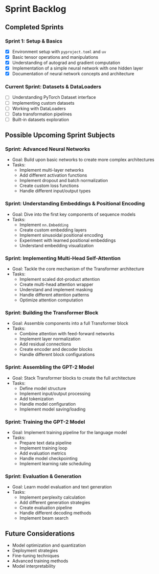# Sprint Backlog

## Completed Sprints

### Sprint 1: Setup & Basics

- [x] Environment setup with `pyproject.toml` and `uv`
- [x] Basic tensor operations and manipulations
- [x] Understanding of autograd and gradient computation
- [x] Implementation of a simple neural network with one hidden layer
- [x] Documentation of neural network concepts and architecture

### Current Sprint: Datasets & DataLoaders

- [ ] Understanding PyTorch Dataset interface
- [ ] Implementing custom datasets
- [ ] Working with DataLoaders
- [ ] Data transformation pipelines
- [ ] Built-in datasets exploration

## Possible Upcoming Sprint Subjects

### Sprint: Advanced Neural Networks

- Goal: Build upon basic networks to create more complex architectures
- Tasks:
  - Implement multi-layer networks
  - Add different activation functions
  - Implement dropout and batch normalization
  - Create custom loss functions
  - Handle different input/output types

### Sprint: Understanding Embeddings & Positional Encoding

- Goal: Dive into the first key components of sequence models
- Tasks:
  - Implement `nn.Embedding`
  - Create custom embedding layers
  - Implement sinusoidal positional encoding
  - Experiment with learned positional embeddings
  - Understand embedding visualization

### Sprint: Implementing Multi-Head Self-Attention

- Goal: Tackle the core mechanism of the Transformer architecture
- Tasks:
  - Implement scaled dot-product attention
  - Create multi-head attention wrapper
  - Understand and implement masking
  - Handle different attention patterns
  - Optimize attention computation

### Sprint: Building the Transformer Block

- Goal: Assemble components into a full Transformer block
- Tasks:
  - Combine attention with feed-forward networks
  - Implement layer normalization
  - Add residual connections
  - Create encoder and decoder blocks
  - Handle different block configurations

### Sprint: Assembling the GPT-2 Model

- Goal: Stack Transformer blocks to create the full architecture
- Tasks:
  - Define model structure
  - Implement input/output processing
  - Add tokenization
  - Handle model configuration
  - Implement model saving/loading

### Sprint: Training the GPT-2 Model

- Goal: Implement training pipeline for the language model
- Tasks:
  - Prepare text data pipeline
  - Implement training loop
  - Add evaluation metrics
  - Handle model checkpointing
  - Implement learning rate scheduling

### Sprint: Evaluation & Generation

- Goal: Learn model evaluation and text generation
- Tasks:
  - Implement perplexity calculation
  - Add different generation strategies
  - Create evaluation pipeline
  - Handle different decoding methods
  - Implement beam search

## Future Considerations

- Model optimization and quantization
- Deployment strategies
- Fine-tuning techniques
- Advanced training methods
- Model interpretability
